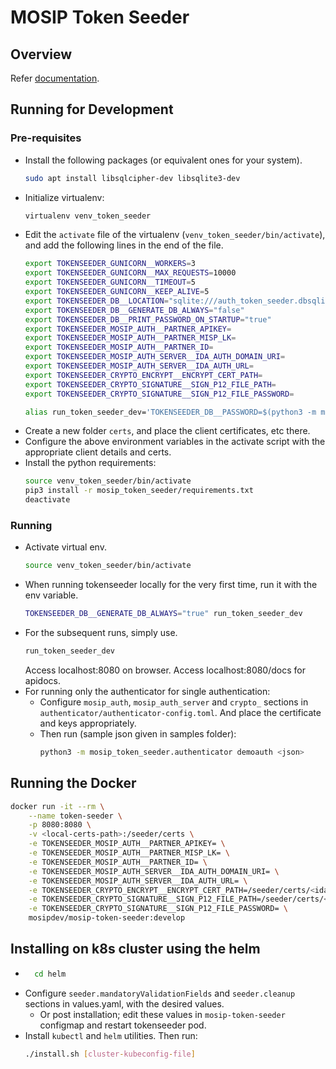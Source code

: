# MOSIP Token Seeder

## Overview

Refer [documentation](https://docs.mosip.io/openg2p/mosip-token-seeder).

## Running for Development

### Pre-requisites
- Install the following packages (or equivalent ones for your system).
    ```sh
    sudo apt install libsqlcipher-dev libsqlite3-dev
    ```
- Initialize virtualenv:
    ```sh
    virtualenv venv_token_seeder
    ```
- Edit the `activate` file of the virtualenv (`venv_token_seeder/bin/activate`), and add the following lines in the end of the file.
    ```sh
    export TOKENSEEDER_GUNICORN__WORKERS=3
    export TOKENSEEDER_GUNICORN__MAX_REQUESTS=10000
    export TOKENSEEDER_GUNICORN__TIMEOUT=5
    export TOKENSEEDER_GUNICORN__KEEP_ALIVE=5
    export TOKENSEEDER_DB__LOCATION="sqlite:///auth_token_seeder.dbsqlite"
    export TOKENSEEDER_DB__GENERATE_DB_ALWAYS="false"
    export TOKENSEEDER_DB__PRINT_PASSWORD_ON_STARTUP="true"
    export TOKENSEEDER_MOSIP_AUTH__PARTNER_APIKEY=
    export TOKENSEEDER_MOSIP_AUTH__PARTNER_MISP_LK=
    export TOKENSEEDER_MOSIP_AUTH__PARTNER_ID=
    export TOKENSEEDER_MOSIP_AUTH_SERVER__IDA_AUTH_DOMAIN_URI=
    export TOKENSEEDER_MOSIP_AUTH_SERVER__IDA_AUTH_URL=
    export TOKENSEEDER_CRYPTO_ENCRYPT__ENCRYPT_CERT_PATH=
    export TOKENSEEDER_CRYPTO_SIGNATURE__SIGN_P12_FILE_PATH=
    export TOKENSEEDER_CRYPTO_SIGNATURE__SIGN_P12_FILE_PASSWORD=

    alias run_token_seeder_dev='TOKENSEEDER_DB__PASSWORD=$(python3 -m mosip_token_seeder.repository dbinit) gunicorn -n "gunicorn" --worker-class uvicorn.workers.UvicornWorker --workers ${TOKENSEEDER_GUNICORN__WORKERS} --bind 0.0.0.0:8080 --max-requests ${TOKENSEEDER_GUNICORN__MAX_REQUESTS} --timeout ${TOKENSEEDER_GUNICORN__TIMEOUT} --keep-alive ${TOKENSEEDER_GUNICORN__KEEP_ALIVE} --access-logfile "-" --error-logfile "-" app:app'
    ```
- Create a new folder `certs`, and place the client certificates, etc there. 
- Configure the above environment variables in the activate script with the appropriate client details and certs.
- Install the python requirements:
    ```sh
    source venv_token_seeder/bin/activate
    pip3 install -r mosip_token_seeder/requirements.txt
    deactivate
    ```

### Running
- Activate virtual env.
    ```sh
    source venv_token_seeder/bin/activate
    ```
- When running tokenseeder locally for the very first time, run it with the env variable.
    ```sh
    TOKENSEEDER_DB__GENERATE_DB_ALWAYS="true" run_token_seeder_dev
    ```
- For the subsequent runs, simply use.
    ```sh
    run_token_seeder_dev
    ```
    Access localhost:8080 on browser. Access localhost:8080/docs for apidocs.
- For running only the authenticator for single authentication:
  - Configure `mosip_auth`, `mosip_auth_server` and `crypto_` sections in `authenticator/authenticator-config.toml`. And place the certificate and keys appropriately.
  - Then run (sample json given in samples folder):
      ```sh
      python3 -m mosip_token_seeder.authenticator demoauth <json>
      ```


## Running the Docker
```sh
docker run -it --rm \
    --name token-seeder \
    -p 8080:8080 \
    -v <local-certs-path>:/seeder/certs \
    -e TOKENSEEDER_MOSIP_AUTH__PARTNER_APIKEY= \
    -e TOKENSEEDER_MOSIP_AUTH__PARTNER_MISP_LK= \
    -e TOKENSEEDER_MOSIP_AUTH__PARTNER_ID= \
    -e TOKENSEEDER_MOSIP_AUTH_SERVER__IDA_AUTH_DOMAIN_URI= \
    -e TOKENSEEDER_MOSIP_AUTH_SERVER__IDA_AUTH_URL= \
    -e TOKENSEEDER_CRYPTO_ENCRYPT__ENCRYPT_CERT_PATH=/seeder/certs/<ida.partner.cert> \
    -e TOKENSEEDER_CRYPTO_SIGNATURE__SIGN_P12_FILE_PATH=/seeder/certs/<client.p12> \
    -e TOKENSEEDER_CRYPTO_SIGNATURE__SIGN_P12_FILE_PASSWORD= \
    mosipdev/mosip-token-seeder:develop
```

## Installing on k8s cluster using the helm
- ```sh
    cd helm
    ```
- Configure `seeder.mandatoryValidationFields` and `seeder.cleanup` sections in values.yaml, with the desired values.
  - Or post installation; edit these values in `mosip-token-seeder` configmap and restart tokenseeder pod.
- Install `kubectl` and `helm` utilities. Then run:
    ```sh
    ./install.sh [cluster-kubeconfig-file]
    ```
